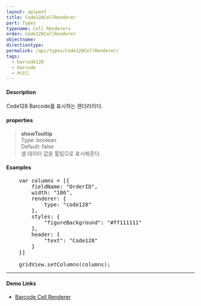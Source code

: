 ```yaml
---
layout: apipost
title: Code128CellRenderer
part: Types
typename: Cell Renderers
order: Code128CellRenderer
objectname: 
directiontype: 
permalink: /api/types/Code128CellRenderer/
tags:
  - barcode128
  - barcode
  - 바코드  
---
```


#### Description

 Code128 Barcode를 표시하는 렌더러이다.  

#### properties

> **showTooltip**  
> Type: boolean  
> Default: false  
> 셀 데이터 값을 툴팁으로 표시해준다.   

#### Examples   

<pre class="prettyprint">
	var columns = [{
        fieldName: "OrderID",
        width: "186",
        renderer: {
            type: "code128"
        },
        styles: { 
            "figureBackground": "#ff111111"
        },
        header: {
            "text": "Code128"
        }
	}]

	gridView.setColumns(columns);
</pre>

---

#### Demo Links 

* [Barcode Cell Renderer](http://demo.realgrid.net/Demo/BarcodeCellRenderer)  

